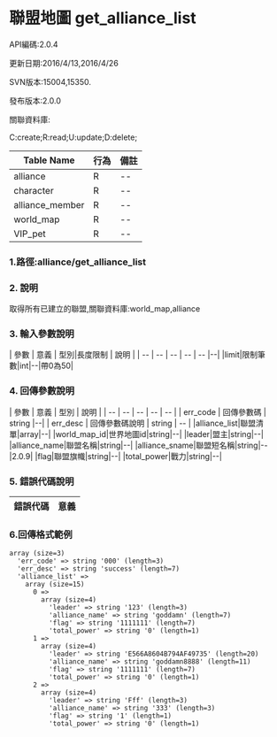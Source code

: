# 聯盟地圖 get_alliance_list



API編碼:2.0.4

> 

更新日期:2016/4/13,2016/4/26

> 

SVN版本:15004,15350.

> 

發布版本:2.0.0


關聯資料庫:

C:create;R:read;U:update;D:delete;

|Table Name|行為|備註|
|--|--|--|
|alliance|R|--|
|character|R|--|
|alliance_member|R|--|
|world_map|R|--|
|VIP_pet|R|--|


### 1.路徑:alliance/get_alliance_list

### 2. 說明
取得所有已建立的聯盟,關聯資料庫:world_map,alliance
### 3. 輸入參數說明
| 參數 | 意義 | 型別|長度限制 | 說明 |
| -- | -- | -- | -- | -- |--|
|limit|限制筆數|int|--|帶0為50|


### 4. 回傳參數說明
| 參數 | 意義 | 型別 | 說明 |
| -- | -- | -- | -- | -- |
| err_code | 回傳參數碼 | string |--|
| err_desc | 回傳參數碼說明 | string | -- |
|alliance_list|聯盟清單|array|--|
|world_map_id|世界地圖id|string|--|
|leader|盟主|string|--|
|alliance_name|聯盟名稱|string|--|
|alliance_sname|聯盟短名稱|string|--|2.0.9|
|flag|聯盟旗幟|string|--|
|total_power|戰力|string|--|


### 5. 錯誤代碼說明
|錯誤代碼|意義|
|--|--|


### 6.回傳格式範例
```
array (size=3)
  'err_code' => string '000' (length=3)
  'err_desc' => string 'success' (length=7)
  'alliance_list' => 
    array (size=15)
      0 => 
        array (size=4)
          'leader' => string '123' (length=3)
          'alliance_name' => string 'goddamn' (length=7)
          'flag' => string '1111111' (length=7)
          'total_power' => string '0' (length=1)
      1 => 
        array (size=4)
          'leader' => string 'E566A8604B794AF49735' (length=20)
          'alliance_name' => string 'goddamn8888' (length=11)
          'flag' => string '1111111' (length=7)
          'total_power' => string '0' (length=1)
      2 => 
        array (size=4)
          'leader' => string 'Fff' (length=3)
          'alliance_name' => string '333' (length=3)
          'flag' => string '1' (length=1)
          'total_power' => string '0' (length=1)

```